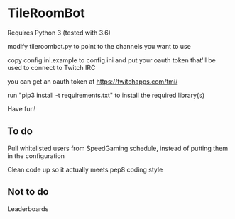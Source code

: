 # TileRoomBot

Requires Python 3 (tested with 3.6)

modify tileroombot.py to point to the channels you want to use

copy config.ini.example to config.ini and put your oauth token that'll be used to connect to Twitch IRC

you can get an oauth token at https://twitchapps.com/tmi/

run "pip3 install -t requirements.txt" to install the required library(s)

Have fun!

## To do

Pull whitelisted users from SpeedGaming schedule, instead of putting them in the configuration

Clean code up so it actually meets pep8 coding style

## Not to do

Leaderboards
